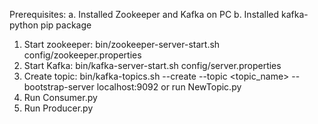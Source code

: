 Prerequisites: 
a. Installed Zookeeper and Kafka on PC
b. Installed kafka-python pip package

1. Start zookeeper: bin/zookeeper-server-start.sh config/zookeeper.properties
2. Start Kafka: bin/kafka-server-start.sh config/server.properties
3. Create topic: bin/kafka-topics.sh --create --topic <topic_name> --bootstrap-server localhost:9092 or run NewTopic.py
4. Run Consumer.py
5. Run Producer.py
